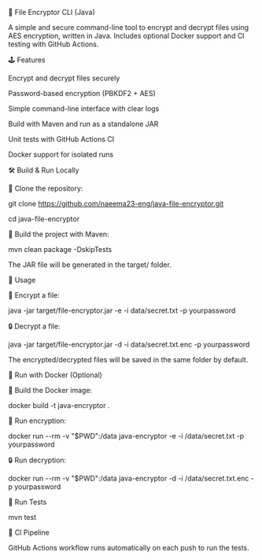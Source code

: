 🔐 File Encryptor CLI (Java)

A simple and secure command-line tool to encrypt and decrypt files using AES encryption, written in Java.
Includes optional Docker support and CI testing with GitHub Actions.

🕹️ Features

Encrypt and decrypt files securely

Password-based encryption (PBKDF2 + AES)

Simple command-line interface with clear logs

Build with Maven and run as a standalone JAR

Unit tests with GitHub Actions CI

Docker support for isolated runs

🛠️ Build & Run Locally

🔧 Clone the repository:

git clone https://github.com/naeema23-eng/java-file-encryptor.git

cd java-file-encryptor

🔧 Build the project with Maven:

mvn clean package -DskipTests

The JAR file will be generated in the target/ folder.

🔧 Usage

🔐 Encrypt a file:

java -jar target/file-encryptor.jar -e -i data/secret.txt -p yourpassword

🔒 Decrypt a file:

java -jar target/file-encryptor.jar -d -i data/secret.txt.enc -p yourpassword

The encrypted/decrypted files will be saved in the same folder by default.

🐳 Run with Docker (Optional)

🔧 Build the Docker image:

docker build -t java-encryptor .

🔐 Run encryption:

docker run --rm -v "$PWD":/data java-encryptor -e -i /data/secret.txt -p yourpassword

🔒 Run decryption:

docker run --rm -v "$PWD":/data java-encryptor -d -i /data/secret.txt.enc -p yourpassword

🔧 Run Tests

mvn test

🔢 CI Pipeline

GitHub Actions workflow runs automatically on each push to run the tests.


